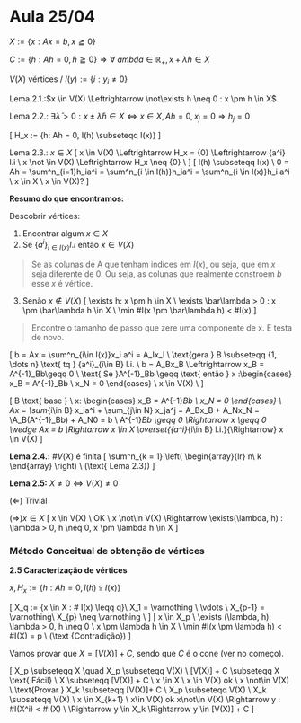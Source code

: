 # Aula 25/04

$X:=\{x : Ax = b, x \geqq 0\}$

$C:= \{h: Ah = 0, h \geqq 0\} \Rightarrow \forall \;ambda \in \mathbb{R}_+, x + \lambda h \in X$

$V(X)$ vértices $/$ $I(y) := \{i: y_i \neq 0\}$

Lema 2.1.:$x \in V(X) \Leftrightarrow \not\exists h \neq 0 : x \pm h \in X$

Lema 2.2.: $\exists \bar\lambda > 0 : x \pm \bar\lambda h \in X \Leftrightarrow x \in X, Ah = 0, x_j = 0 \Rightarrow h_j = 0$

\[
    H_x := \{h: Ah = 0, I(h) \subseteqq I(x)\}
\]

Lema 2.3.: $x\in X$
\[
    x \in V(X) \Leftrightarrow H_x = \{0\} \Leftrightarrow \{a^i\} l.i \\
    x \not \in V(X) \Leftrightarrow H_x \neq \{0\} \\
\]
\[
    I(h) \subseteqq I(x) \\
    0 = Ah = \sum^n_{i=1}h_ia^i = \sum^n_{i \in I(h)}h_ia^i = \sum^n_{i \in I(x)}h_i a^i \\
    x \in X \\
    x \in V(X)?
\]

**Resumo do que encontramos:**

Descobrir vértices:

1. Encontrar algum $x\in X$
2. Se $\{a^i\}_{i \in I(x)} l.i$ então $x\in V(X)$

> Se as colunas de A que tenham indíces em $I(x)$, ou seja, que em $x$ seja diferente de 0. Ou seja, as colunas que realmente constroem $b$ esse $x$ é vértice.

3. Senão $x \not\in V(X)$
\[
    \exists h: x \pm h \in X \\
    \exists \bar\lambda > 0 : x \pm \bar\lambda h \in X \\
    \min \#I(x \pm \bar\lambda h) < \#I(x)
\]

> Encontre o tamanho de passo que zere uma componente de x. E testa de novo.



\[
    b = Ax = \sum^n_{i\in I(x)}x_i a^i = A_Ix_I \\
    \text{gera } B \subseteqq \{1, \dots n\} \text{ tq } \{a^i\}_{i\in B} l.i. \\
    b = A_Bx_B \Leftrightarrow x_B = A^{-1}_Bb\geqq 0 \\
    \text{ Se }A^{-1}_Bb \geqq \text{ então } x :\begin{cases} x_B = A^{-1}_Bb \\ x_N = 0 \end{cases} \\
    x \in V(X) \\
\]  

\[
    B \text{ base } \\
    x: \begin{cases} x_B = A^{-1}_Bb \\ x_N = 0 \end{cases} \\
    Ax = \sum_{i\in B} x_ia^i + \sum_{j\in N} x_ja^j = A_Bx_B + A_Nx_N =  \\A_B(A^{-1}_Bb) + A_N0 = b \\
    A^{-1}_Bb \geqq 0 \Rightarrow x \geqq 0 \wedge Ax = b \Rightarrow x \in X \overset{\{a^i\}_{i\in B} l.i.}{\Rightarrow} x \in V(X)
\]

**Lema 2.4.:** $\# V(X)$ é finita
\[
    \sum^n_{k = 1}
        \left(
        \begin{array}{lr}
            n\\
            k
        \end{array}
        \right) \\
    (\text{ Lema 2.3})
\]

**Lema 2.5:** $X \neq 0 \Leftrightarrow V(X) \neq 0$

$(\Leftarrow) \text{ Trivial}$

$(\Rightarrow) x \in X$
\[
    x \in V(X) \ OK \\
    x \not\in V(X) \Rightarrow \exists(\lambda, h) : \lambda > 0, h \neq 0, x \pm \lambda h \in X
\]

### Método Conceitual de obtenção de vértices

**2.5 Caracterização de vértices**

$x, H_x := \{h : Ah = 0, I(h) \subseteqq I(x)\}$

\[
    X_q := \{x \in X : \# I(x) \leqq q\}\\
    X_1 = \varnothing \\
    \vdots \\
    X_{p-1} = \varnothing\\
    X_{p} \neq \varnothing \\
\]
\[
    x \in X_p \\
    \exists (\lambda, h): \lambda > 0, h \neq 0 \\
    x \pm \lambda h \in X \\
    \min \#I(x \pm \lambda h) < \#I(X) = p \ (\text {Contradição})
\]

Vamos provar que $X = [V(X)] + C$, sendo que $C$ é o cone (ver no começo).

\[
    X_p \subseteqq X \quad
    X_p \subseteqq V(X) \\
    [V(X)] + C \subseteqq X \text{ Fácil} \\
    X \subseteqq [V(X)] + C \\
    x \in X \\
    x \in V(X) ok \\
    x \not\in V(X) \\
    \text{Provar } X_k \subseteqq [V(X)]+ C \\
    X_p \subseteqq V(X) \\
    X_k \subseteqq V(X) \\
    x \in X_{k+1} \\
    x\in V(X) ok
    x\not\in V(X) \Rightarrow y : \#I(X^i) < \#I(X) \\
    \Rightarrow y \in X_k \Rightarrow y \in [V(X)] + C
\]
